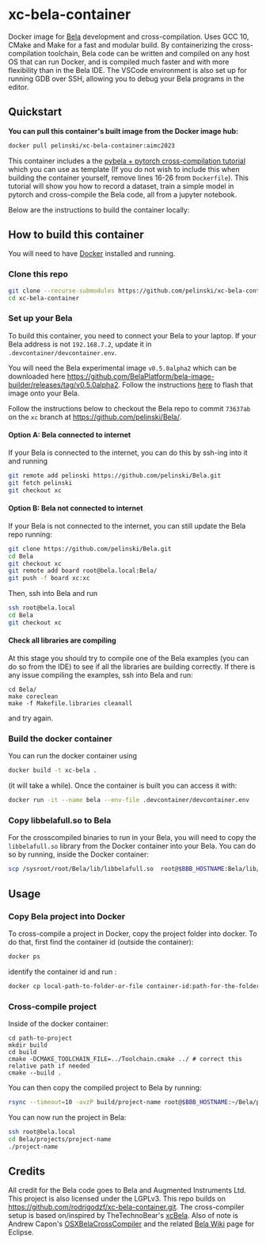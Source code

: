 # xc-bela-container

Docker image for [Bela](https://bela.io/) development and cross-compilation. Uses GCC 10, CMake and Make for a fast and modular build. By containerizing the cross-compilation toolchain, Bela code can be written and compiled on any host OS that can run Docker, and is compiled much faster and with more flexibility than in the Bela IDE. The VSCode environment is also set up for running GDB over SSH, allowing you to debug your Bela programs in the editor.

## Quickstart

**You can pull this container's built image from the Docker image hub:**

```bash
docker pull pelinski/xc-bela-container:aimc2023
```

This container includes a the [pybela + pytorch cross-compilation tutorial](https://github.com/pelinski/pybela-AIMC-tutorial.git) which you can use as template (If you do not wish to include this when building the container yourself, remove lines 16-26 from `Dockerfile`). This tutorial will show you how to record a dataset, train a simple model in pytorch and cross-compile the Bela code, all from a jupyter notebook.

Below are the instructions to build the container locally:

## How to build this container

You will need to have [Docker](https://docs.docker.com/get-docker/) installed and running.

### Clone this repo

```bash
git clone --recurse-submodules https://github.com/pelinski/xc-bela-container.git
cd xc-bela-container
```

### Set up your Bela

To build this container, you need to connect your Bela to your laptop. If your Bela address is not `192.168.7.2`, update it in `.devcontainer/devcontainer.env`.

You will need the Bela experimental image `v0.5.0alpha2` which can be downloaded here https://github.com/BelaPlatform/bela-image-builder/releases/tag/v0.5.0alpha2. Follow the instructions [here](https://learn.bela.io/using-bela/bela-techniques/managing-your-sd-card/#flash-an-sd-card-using-balena-etcher) to flash that image onto your Bela.

Follow the instructions below to checkout the Bela repo to commit `73637ab` on the `xc` branch at https://github.com/pelinski/Bela/.

#### Option A: Bela connected to internet

If your Bela is connected to the internet, you can do this by ssh-ing into it and running

```bash
git remote add pelinski https://github.com/pelinski/Bela.git
git fetch pelinski
git checkout xc
```

#### Option B: Bela not connected to internet

If your Bela is not connected to the internet, you can still update the Bela repo running:

```bash
git clone https://github.com/pelinski/Bela.git
cd Bela
git checkout xc
git remote add board root@bela.local:Bela/
git push -f board xc:xc
```

Then, ssh into Bela and run

```bash
ssh root@bela.local
cd Bela
git checkout xc
```

#### Check all libraries are compiling

At this stage you should try to compile one of the Bela examples (you can do so from the IDE) to see if all the libraries are building correctly. If there is any issue compiling the examples, ssh into Bela and run:

```
cd Bela/
make coreclean
make -f Makefile.libraries cleanall
```

and try again.

### Build the docker container

You can run the docker container using

```bash
docker build -t xc-bela . 
```

(it will take a while). Once the container is built you can access it with:

```bash
docker run -it --name bela --env-file .devcontainer/devcontainer.env  -p 8888:8888 xc-bela
```

### Copy libbelafull.so to Bela

For the crosscompiled binaries to run in your Bela, you will need to copy the `libbelafull.so` library from the Docker container into your Bela. You can do so by running, inside the Docker container:

```bash
scp /sysroot/root/Bela/lib/libbelafull.so  root@$BBB_HOSTNAME:Bela/lib/libbelafull.so
```

## Usage

### Copy Bela project into Docker

To cross-compile a project in Docker, copy the project folder into docker. To do that, first find the container id (outside the container):

```bash
docker ps
```

identify the container id and run :

```bash
docker cp local-path-to-folder-or-file container-id:path-for-the-folder-or-file-to-be-copied-to
```

### Cross-compile project

Inside of the docker container:

```shell
cd path-to-project
mkdir build
cd build
cmake -DCMAKE_TOOLCHAIN_FILE=../Toolchain.cmake ../ # correct this relative path if needed
cmake --build .
```

You can then copy the compiled project to Bela by running:

```bash
rsync --timeout=10 -avzP build/project-name root@$BBB_HOSTNAME:~/Bela/projects/project-name
```

You can now run the project in Bela:

```bash
ssh root@bela.local
cd Bela/projects/project-name
./project-name
```

## Credits

All credit for the Bela code goes to Bela and Augmented Instruments Ltd. This project is also licensed under the LGPLv3. This repo builds on https://github.com/rodrigodzf/xc-bela-container.git. The cross-compiler setup is based on/inspired by TheTechnoBear's [xcBela](https://github.com/TheTechnobear/xcBela). Also of note is Andrew Capon's [OSXBelaCrossCompiler](https://github.com/AndrewCapon/OSXBelaCrossCompiler) and the related [Bela Wiki](https://github.com/BelaPlatform/Bela/wiki/Compiling-Bela-projects-in-Eclipse) page for Eclipse.
